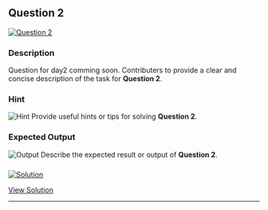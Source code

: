 


## Question 2
<a href="https://github.com/alishgosai/Python-Exercise-and-Solutions/blob/master/questions/Question2.md" target="_blank">
  <img src="https://img.shields.io/badge/Question-2-purple?style=for-the-badge&logoSize=60" alt="Question 2">
</a>

### **Description**
Question for day2 comming soon.
Contributers to provide a clear and concise description of the task for **Question 2**.

### **Hint**
![Hint](https://img.shields.io/badge/Hint:-blue)
Provide useful hints or tips for solving **Question 2**.

### **Expected Output**
![Output](https://img.shields.io/badge/Output:-blue)
Describe the expected result or output of **Question 2**.

### <a href="https://github.com/alishgosai/Python-Exercise-and-Solutions/blob/master/solutions/Solution2.js" target="_blank">
  <img src="https://img.shields.io/badge/Solution-1f8e00?style=for-the-badge&logo=solution&logoColor=white" alt="Solution">
</a>

<a href="https://github.com/alishgosai/Python-Exercise-and-Solutions/blob/master/solutions/Solution2.js" target="_blank">View Solution</a>

---

